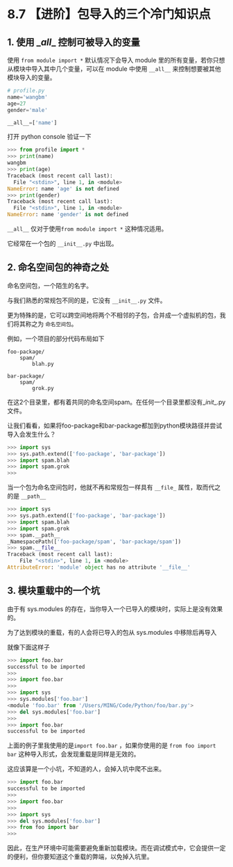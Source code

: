 #  8.7 【进阶】包导入的三个冷门知识点

## 1. 使用 \__all__  控制可被导入的变量

使用 `from module import *`  默认情况下会导入 module 里的所有变量，若你只想从模块中导入其中几个变量，可以在 module 中使用 `__all__` 来控制想要被其他模块导入的变量。

```python
# profile.py
name='wangbm'
age=27
gender='male'

__all__=['name']
```

打开 python console 验证一下

```python
>>> from profile import *
>>> print(name)
wangbm
>>> print(age)
Traceback (most recent call last):
  File "<stdin>", line 1, in <module>
NameError: name 'age' is not defined
>>> print(gender)
Traceback (most recent call last):
  File "<stdin>", line 1, in <module>
NameError: name 'gender' is not defined
```

`__all__` 仅对于使用`from module import *`  这种情况适用。

它经常在一个包的 `__init__.py` 中出现。



## 2. 命名空间包的神奇之处

命名空间包，一个陌生的名字。

与我们熟悉的常规包不同的是，它没有 `__init__.py` 文件。

更为特殊的是，它可以跨空间地将两个不相邻的子包，合并成一个虚拟机的包，我们将其称之为 `命名空间包`。

例如，一个项目的部分代码布局如下

```
foo-package/
    spam/
        blah.py

bar-package/
    spam/
        grok.py
```

在这2个目录里，都有着共同的命名空间spam。在任何一个目录里都没有\__init__.py文件。

让我们看看，如果将foo-package和bar-package都加到python模块路径并尝试导入会发生什么？

```python
>>> import sys
>>> sys.path.extend(['foo-package', 'bar-package'])
>>> import spam.blah
>>> import spam.grok
>>>
```



当一个包为命名空间包时，他就不再和常规包一样具有 `__file_` 属性，取而代之的是 `__path__`

```python
>>> import sys
>>> sys.path.extend(['foo-package', 'bar-package'])
>>> import spam.blah
>>> import spam.grok
>>> spam.__path__
_NamespacePath(['foo-package/spam', 'bar-package/spam'])
>>> spam.__file__
Traceback (most recent call last):
    File "<stdin>", line 1, in <module>
AttributeError: 'module' object has no attribute '__file__'
```



## 3. 模块重载中的一个坑

由于有 sys.modules 的存在，当你导入一个已导入的模块时，实际上是没有效果的。

为了达到模块的重载，有的人会将已导入的包从 sys.modules 中移除后再导入

就像下面这样子

```python
>>> import foo.bar
successful to be imported
>>>
>>> import foo.bar
>>>
>>> import sys
>>> sys.modules['foo.bar']
<module 'foo.bar' from '/Users/MING/Code/Python/foo/bar.py'>
>>> del sys.modules['foo.bar']
>>>
>>> import foo.bar
successful to be imported
```

上面的例子里我使用的是`import foo.bar` ，如果你使用的是  `from foo import bar` 这种导入形式，会发现重载是同样是无效的。

这应该算是一个小坑，不知道的人，会掉入坑中爬不出来。

```python
>>> import foo.bar
successful to be imported
>>>
>>> import foo.bar
>>>
>>> import sys
>>> del sys.modules['foo.bar']
>>> from foo import bar
>>>
```

因此，在生产环境中可能需要避免重新加载模块。而在调试模式中，它会提供一定的便利，但你要知道这个重载的弊端，以免掉入坑里。
